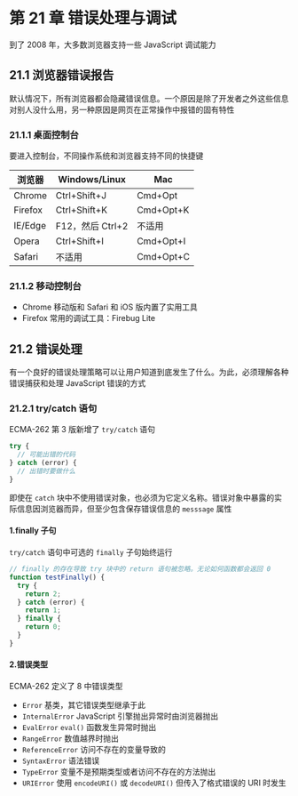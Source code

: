 # 第 21 章 错误处理与调试

到了 2008 年，大多数浏览器支持一些 JavaScript 调试能力

## 21.1 浏览器错误报告

默认情况下，所有浏览器都会隐藏错误信息。一个原因是除了开发者之外这些信息对别人没什么用，另一种原因是网页在正常操作中报错的固有特性

### 21.1.1 桌面控制台

要进入控制台，不同操作系统和浏览器支持不同的快捷键

| 浏览器  | Windows/Linux    | Mac       |
| ------- | ---------------- | --------- |
| Chrome  | Ctrl+Shift+J     | Cmd+Opt   |
| Firefox | Ctrl+Shift+K     | Cmd+Opt+K |
| IE/Edge | F12，然后 Ctrl+2 | 不适用    |
| Opera   | Ctrl+Shift+I     | Cmd+Opt+I |
| Safari  | 不适用           | Cmd+Opt+C |

### 21.1.2 移动控制台

- Chrome 移动版和 Safari 和 iOS 版内置了实用工具
- Firefox 常用的调试工具：Firebug Lite

## 21.2 错误处理

有一个良好的错误处理策略可以让用户知道到底发生了什么。为此，必须理解各种错误捕获和处理 JavaScript 错误的方式

### 21.2.1 try/catch 语句

ECMA-262 第 3 版新增了 `try/catch` 语句

```js
try {
  // 可能出错的代码
} catch (error) {
  // 出错时要做什么
}
```

即使在 `catch` 块中不使用错误对象，也必须为它定义名称。错误对象中暴露的实际信息因浏览器而异，但至少包含保存错误信息的 `messsage` 属性

#### 1.finally 子句

`try/catch` 语句中可选的 `finally` 子句始终运行

```js
// finally 的存在导致 try 块中的 return 语句被忽略。无论如何函数都会返回 0
function testFinally() {
  try {
    return 2;
  } catch (error) {
    return 1;
  } finally {
    return 0;
  }
}
```



#### 2.错误类型

ECMA-262 定义了 8 中错误类型

- `Error` 基类，其它错误类型继承于此
- `InternalError` JavaScript 引擎抛出异常时由浏览器抛出
- `EvalError` `eval()` 函数发生异常时抛出
- `RangeError` 数值越界时抛出
- `ReferenceError` 访问不存在的变量导致的
- `SyntaxError` 语法错误
- `TypeError` 变量不是预期类型或者访问不存在的方法抛出
- `URIError` 使用 `encodeURI()` 或 `decodeURI()` 但传入了格式错误的 URI 时发生

